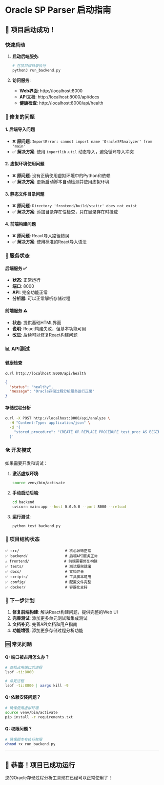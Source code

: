 # Oracle SP Parser 启动指南

## 🎉 项目启动成功！

### 快速启动

1. **启动后端服务**:
   ```bash
   # 在项目根目录执行
   python3 run_backend.py
   ```

2. **访问服务**:
   - **Web界面**: http://localhost:8000
   - **API文档**: http://localhost:8000/api/docs
   - **健康检查**: http://localhost:8000/api/health

### 🔧 修复的问题

#### 1. 后端导入问题
- ❌ **原问题**: `ImportError: cannot import name 'OracleSPAnalyzer' from 'main'`
- ✅ **解决方案**: 使用 `importlib.util` 动态导入，避免循环导入冲突

#### 2. 虚拟环境使用问题
- ❌ **原问题**: 没有正确使用虚拟环境中的Python和依赖
- ✅ **解决方案**: 更新启动脚本自动检测并使用虚拟环境

#### 3. 静态文件目录问题
- ❌ **原问题**: `Directory 'frontend/build/static' does not exist`
- ✅ **解决方案**: 添加目录存在性检查，只在目录存在时挂载

#### 4. 前端构建问题
- ❌ **原问题**: React导入路径错误
- ✅ **解决方案**: 使用标准的React导入语法

### 🚀 服务状态

#### 后端服务 ✅
- **状态**: 正常运行
- **端口**: 8000
- **API**: 完全功能正常
- **分析器**: 可以正常解析存储过程

#### 前端服务 ⚠️
- **状态**: 提供基础HTML界面
- **说明**: React构建失败，但基本功能可用
- **改进**: 后续可以修复React构建问题

### 📊 API测试

#### 健康检查
```bash
curl http://localhost:8000/api/health
```
```json
{
  "status": "healthy",
  "message": "Oracle存储过程分析服务运行正常"
}
```

#### 存储过程分析
```bash
curl -X POST http://localhost:8000/api/analyze \
  -H "Content-Type: application/json" \
  -d '{
    "stored_procedure": "CREATE OR REPLACE PROCEDURE test_proc AS BEGIN SELECT * FROM users; END;"
  }'
```

### 🛠️ 开发模式

如果需要开发和调试：

1. **激活虚拟环境**:
   ```bash
   source venv/bin/activate
   ```

2. **手动启动后端**:
   ```bash
   cd backend
   uvicorn main:app --host 0.0.0.0 --port 8000 --reload
   ```

3. **运行测试**:
   ```bash
   python test_backend.py
   ```

### 📁 项目结构状态

```
✅ src/                     # 核心源码正常
✅ backend/                 # 后端API服务正常
⚠️ frontend/                # 前端需要修复构建
✅ tests/                   # 测试框架就绪
✅ docs/                    # 文档完善
✅ scripts/                 # 工具脚本可用
✅ config/                  # 配置文件完整
✅ docker/                  # 容器化支持
```

### 🎯 下一步计划

1. **修复前端构建**: 解决React构建问题，提供完整的Web UI
2. **完善测试**: 添加更多单元测试和集成测试
3. **文档补充**: 完善API文档和用户指南
4. **功能增强**: 添加更多存储过程分析功能

### 🆘 常见问题

#### Q: 端口被占用怎么办？
```bash
# 查找占用端口的进程
lsof -ti:8000

# 杀死进程
lsof -ti:8000 | xargs kill -9
```

#### Q: 依赖安装问题？
```bash
# 确保使用虚拟环境
source venv/bin/activate
pip install -r requirements.txt
```

#### Q: 权限问题？
```bash
# 确保脚本有执行权限
chmod +x run_backend.py
```

---

## 🎉 恭喜！项目已成功运行

您的Oracle存储过程分析工具现在已经可以正常使用了！ 